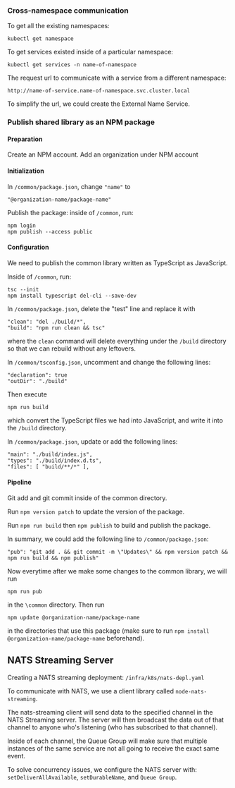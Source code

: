 ### Cross-namespace communication

To get all the existing namespaces:

```
kubectl get namespace
```

To get services existed inside of a particular namespace:

```
kubectl get services -n name-of-namespace
```

The request url to communicate with a service from a different namespace:

```
http://name-of-service.name-of-namespace.svc.cluster.local
```

To simplify the url, we could create the External Name Service.

### Publish shared library as an NPM package

#### Preparation

Create an NPM account. Add an organization under NPM account

#### Initialization

In `/common/package.json`, change `"name"` to

```
"@organization-name/package-name"
```

Publish the package: inside of `/common`, run:

```
npm login
npm publish --access public
```

#### Configuration

We need to publish the common library written as TypeScript as JavaScript.

Inside of `/common`, run:

```
tsc --init
npm install typescript del-cli --save-dev
```

In `/common/package.json`, delete the "test" line and replace it with

```
"clean": "del ./build/*",
"build": "npm run clean && tsc"
```

where the `clean` command will delete everything under the `/build` directory so that we can rebuild without any leftovers.

In `/common/tsconfig.json`, uncomment and change the following lines:

```
"declaration": true
"outDir": "./build"
```

Then execute

```
npm run build
```

which convert the TypeScript files we had into JavaScript, and write it into the `/build` directory.

In `/common/package.json`, update or add the following lines:

```
"main": "./build/index.js",
"types": "./build/index.d.ts",
"files": [ "build/**/*" ],
```

#### Pipeline

Git add and git commit inside of the common directory.

Run `npm version patch` to update the version of the package.

Run `npm run build` then `npm publish` to build and publish the package.

In summary, we could add the following line to `/common/package.json`:

```
"pub": "git add . && git commit -m \"Updates\" && npm version patch && npm run build && npm publish"
```

Now everytime after we make some changes to the common library, we will run

```
npm run pub
```

in the `\common` directory. Then run

```
npm update @organization-name/package-name
```

in the directories that use this package (make sure to run `npm install @organization-name/package-name` beforehand).

## NATS Streaming Server

Creating a NATS streaming deployment: `/infra/k8s/nats-depl.yaml`

To communicate with NATS, we use a client library called `node-nats-streaming`.

The nats-streaming client will send data to the specified channel in the NATS Streaming server. The server will then broadcast the data out of that channel to anyone who's listening (who has subscribed to that channel).

Inside of each channel, the Queue Group will make sure that multiple instances of the same service are not all going to receive the exact same event.

To solve concurrency issues, we configure the NATS server with: `setDeliverAllAvailable`, `setDurableName`, and `Queue Group`.
